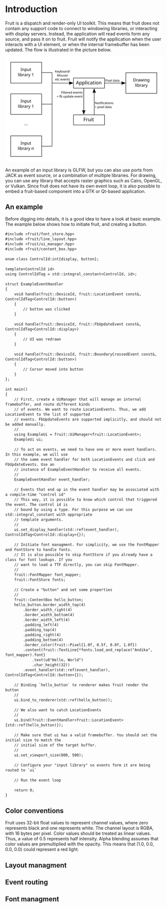 # Introduction

Fruit is a dispatch and render-only UI toolkit. This means that fruit does not contain any support
code to connect to windowing libraries, or interacting with display servers. Instead, the application
will read events form any source, and pass it on to fruit. Fruit will notify the appllication when
the user interacts with a UI element, or when the internal framebuffer has been updated. The flow
is illustrated in the picture below.

<img src="dataflow.svg" alt="Fruit data flow">

An example of an input library is GLFW, but you can also use ports from JACK as event source, or a
combination of multiple libraries. For drawing, you can use any library that accepts raster graphics
such as Cairo, OpenGL, or Vulkan. Since fruit does not have its own event loop, it is also possible
to embed a fruit-based component into a GTK or Qt-based application.

## An example

Before digging into details, it is a good idea to have a look at basic example. The example below
shows how to initiate fruit, and creating a button.

~~~{.cpp}
#include <fruit/font_store.hpp>
#include <fruit/line_layout.hpp>
#include <fruit/ui_manager.hpp>
#include <fruit/content_box.hpp>

enum class ControlId:int{display, button};

template<ControlId id>
using ControlIdTag = std::integral_constant<ControlId, id>;

struct ExampleEventHandler
{
	void handle(fruit::DeviceId, fruit::LocationEvent const&, ControlIdTag<ControlId::button>)
	{
		// button was clicked
	}

	void handle(fruit::DeviceId, fruit::FbUpdateEvent const&, ControlIdTag<ControlId::display>)
	{
		// UI was redrawn
	}

	void handle(fruit::DeviceId, fruit::BoundaryCrossedEvent const&, ControlIdTag<ControlId::button>)
	{
		// Cursor moved into button
	}
};

int main()
{
	// First, create a UiManager that will manage an internal framebuffer, and route different kinds
	// of events. We want to route LocationEvents. Thus, we add LocationEvent to the list of supported
	// events. FbUpdateEvents are supported implicitly, and should not be added manually.
	//
	using ExampleUi = fruit::UiManager<fruit::LocationEvent>;
	ExampleUi ui;

	// To act on events, we need to have one or more event handlers. In this example, we will use
	// the same event handler for both LocationEvents and click and FbUpdateEvents. Use an
	// instance of ExampleEventHandler to receive all events.
	//
	ExampleEventHandler event_handler;

	// Events that end up in the event handler may be associated with a compile-time "control id"
	// This way, it is possible to know which control that triggered the event. The control id is
	// bound by using a type. For this purpose we can use std::integral_constant with appropriate
	// template arguments.
	//
	ui.set_display_handler(std::ref(event_handler), ControlIdTag<ControlId::display>{});

	// Initiate font managment. For simplicity, we use the FontMapper and FontStore to handle fonts.
	// It is also possible to skip FontStore if you already have a class for font lookups. If you
	// want to load a TTF directly, you can skip FontMapper.
	//
	fruit::FontMapper font_mapper;
	fruit::FontStore fonts;

	// Create a "button" and set some properties
	//
	fruit::ContentBox hello_button;
	hello_button.border_width_top(4)
		.border_width_right(4)
		.border_width_bottom(4)
		.border_width_left(4)
		.padding_left(4)
		.padding_top(4)
		.padding_right(4)
		.padding_bottom(4)
		.border_color(fruit::Pixel{1.0f, 0.5f, 0.0f, 1.0f})
		.content(fruit::TextLine{*fonts.load_and_replace("Andika", font_mapper).font}
			.text(u8"Hello, World")
			.char_height(32))
		.event_handler(std::ref(event_handler), ControlIdTag<ControlId::button>{});

	// Binding `hello_button` to renderer makes fruit render the button
	//
	ui.bind_to_renderer(std::ref(hello_button));

	// We also want to catch LocationEvents
	//
	ui.bind(fruit::EventHandler<fruit::LocationEvent>{std::ref(hello_button)});

	// Make sure that ui has a valid framebuffer. You should set the initial size to match the
	// initial size of the target buffer.
	//
	ui.set_viewport_size(800, 500);

	// Configure your "input library" so events form it are being routed to `ui`

	// Run the event loop

	return 0;
}
~~~

## Color conventions

Fruit uses 32-bit float values to represent channel values, where zero represents black and one
represents white. The channel layout is RGBA, with 16 bytes per pixel. Color values should be treated
as linear values. Thus, a value of 0.5 represents half intensity. Alpha blending assumes that color
values are premultiplied with the opacity. This means that (1.0, 0.0, 0.0, 0.0) could represent a red
light.

## Layout managment

## Event routing

## Font managment
